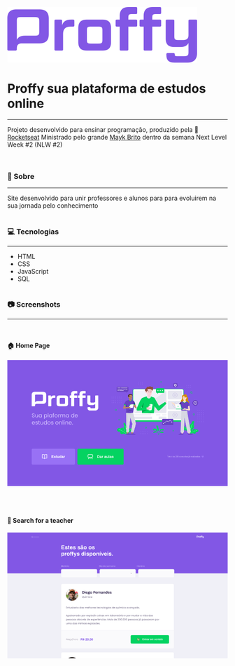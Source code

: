 ![Home](https://github.com/renansilvamaciel/NLW/blob/master/Design%20and%20Layout/logo.png?raw=true)


# Proffy sua plataforma de estudos online 
------------
Projeto desenvolvido para ensinar programação, produzido pela 🚀 [Rocketseat](http://https://rocketseat.com.br/ "Rocketseat") Ministrado pelo  grande [Mayk Brito](http://https://github.com/maykbrito "Mayk Brito") dentro da semana Next Level Week #2 (NLW #2)

<br>


###  📖 Sobre
------------
Site desenvolvido para unir professores e alunos para para evoluirem na sua jornada pelo conhecimento 
<br><br>
### 💻 Tecnologias 
------------
- HTML
- CSS
- JavaScript
- SQL
<br><br>
### 📷 Screenshots

------------
<br>

####   🏠 **Home Page**

[![Home Page](https://github.com/renansilvamaciel/NLW/blob/master/Design%20and%20Layout/web-landing.png?raw=true "Home Page")](http://https://github.com/renansilvamaciel/NLW/blob/master/Design%20and%20Layout/web-landing.png?raw=true "Home Page")


<br><br>

#### 🔎 **Search for a teacher**

[![Search for a teacher](https://github.com/renansilvamaciel/NLW/blob/master/Design%20and%20Layout/web-list.png?raw=true "Search for a teacher")](http://https://github.com/renansilvamaciel/NLW/blob/master/Design%20and%20Layout/web-list.png?raw=true "Search for a teacher")
